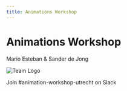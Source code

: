 ```yaml
---
title: Animations Workshop
---
```


# Animations Workshop
Mario Esteban 
<span class="text-xl">&</span>
Sander de Jong

<div class="flex justify-center">
<div class="w-40 mt-10">

![Team Logo](/frontx-logo.png)

</div>
</div>
<div class="mt-30  ">Join #animation-workshop-utrecht on Slack</div>

